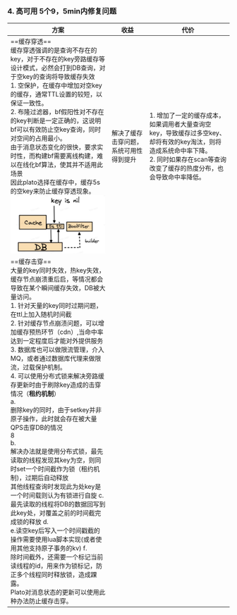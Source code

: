 ### 4. 高可用 5个9，5min内修复问题

| 方案                                                                                                                                                                                                                                                                                                                                                                                                                                                                                                                                                                                                              | 收益                  | 代价                                                                                                      |
| --------------------------------------------------------------------------------------------------------------------------------------------------------------------------------------------------------------------------------------------------------------------------------------------------------------------------------------------------------------------------------------------------------------------------------------------------------------------------------------------------------------------------------------------------------------------------------------------------------------- | ------------------- | ------------------------------------------------------------------------------------------------------- |
| ==缓存穿透==<br>缓存穿透强调的是查询不存在的key，对于不存在的key旁路缓存等设计模式，必然会打到DB查询，对于空key的查询将导致缓存失效 <br>1. 空保护，在缓存中增加对空key的缓存，通常TTL设置的较短，以保证一致性。<br>2. 布隆过滤器，bf假阳性对不存在的key判断是一定正确的，这说明bf可以有效防止空key查询，同时对空间的占用最小。<br>由于消息状态变化的很快，要求实时性，而构建bf需要离线构建，难以在线化bf算法，使其并不适用此场景<br>因此plato选择在缓存中，缓存5s的空key来防止缓存穿透现象。<br>![](IM/%E6%89%8B%E5%86%99%E5%88%86%E5%B8%83%E5%BC%8FIM%E7%B3%BB%E7%BB%9F/%E5%AD%98%E5%82%A8%E5%B1%82/attachments/ba5bbdff0c77f6dc7ad27f3abe15a1de_MD5.jpeg)                                                                                                                                                               | 解决了缓存击穿问题，系统可用性得到提升 | 1. 增加了一定的缓存成本，如果调用者大量查询空key，导致缓存过多空key、却将有效的key淘汰，则将造成系统命中率下降。<br>2. 同时如果存在scan等查询改变了缓存的热度分布，也会导致命中率降低。 |
| ==缓存击穿==<br>大量的key同时失效，热key失效，缓存节点崩溃重后启，等情况都会导致在某个瞬间缓存失效，DB被大量访问。 <br>1. 针对天量的key同时过期问题，在ttl上加入随机时间截<br>2. 针对缓存节点崩渍问题，可以增加缓存预热环节（cdn）,当命中率达到一定程度后才能对外提供服务<br>3. 数据库也可以做限流管理，介入MQ，或者通过数据库代理来做限流，过载保护机制。 <br>4. 可以使用分布式锁来解决旁路缓存更新时由于刷除key造成的击穿情况（**租约机制**）<br>a.<br>删除key的同时，由于setkey并非原子操作，此时就会存在被大量QPS击穿DB的情况<br>8<br>b.<br>解决办法就是使用分布式锁，最先读取的线程发现其key为空，则同时set一个时间截作为锁（租约机制)，过期后自动释放<br>其他线程查询时发现此为处key是一个时间载则认为有锁进行自旋 c.<br>最先读取的线程将DB的数据回写到此key处，对覆盖之前的时间截完成锁的释放 d.<br>e.读空key后写入一个时间戳截的操作需要使用lua脚本实现(或者使用其他支持原子事务的kv) f.<br>除时间截外，还需要一个标记当前读线程的id，用来作为锁标记，防正多个线程同时释放锁，造成踝露。<br>Plato对消息状态的更新可以使用此种办法防止缓存击穿。 |                     |                                                                                                         |
